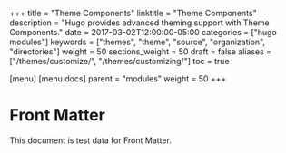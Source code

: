 +++
title = "Theme Components"
linktitle = "Theme Components"
description = "Hugo provides advanced theming support with Theme Components."
date = 2017-03-02T12:00:00-05:00
categories = ["hugo modules"]
keywords = ["themes", "theme", "source", "organization", "directories"]
weight = 50
sections_weight = 50
draft = false
aliases = ["/themes/customize/", "/themes/customizing/"]
toc = true

[menu]
[menu.docs]
parent = "modules"
weight = 50
+++

# Front Matter

This document is test data for Front Matter.

